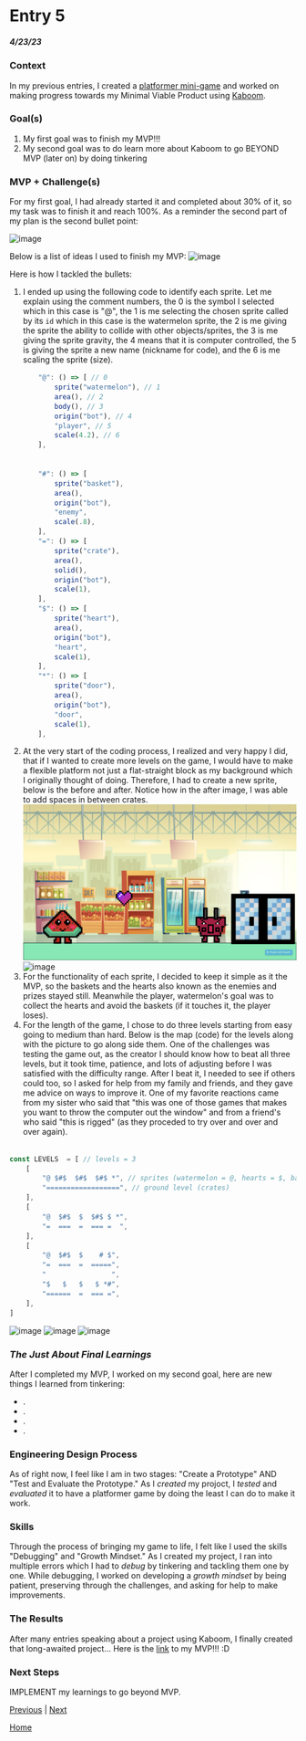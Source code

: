 # Entry 5
##### 4/23/23

### Context
In my previous entries, I created a [platformer mini-game](https://replit.com/@wendyb8188/Game-Scene-mini-game?v=1) and worked on making progress towards my Minimal Viable Product using [Kaboom](https://kaboomjs.com/). 

### Goal(s)
1) My first goal was to finish my MVP!!!
2) My second goal was to do learn more about Kaboom to go BEYOND MVP (later on) by doing tinkering 

### MVP + Challenge(s)
For my first goal, I had already started it and completed about 30% of it, so my task was to finish it and reach 100%. As a reminder the second part of my plan is the second bullet point:

![image](https://user-images.githubusercontent.com/91750546/235041139-758d5d35-78fa-46cd-ab14-d5a301cc3602.png)

Below is a list of ideas I used to finish my MVP:
![image](https://user-images.githubusercontent.com/91750546/235042090-6ae38eca-cd5b-4857-b1aa-1b21c939c4cc.png)

Here is how I tackled the bullets:
1) I ended up using the following code to identify each sprite. Let me explain using the comment numbers, the 0 is the symbol I selected which in this case is "@", the 1 is me selecting the chosen sprite called by its `id` which in this case is the watermelon sprite, the 2 is me giving the sprite the ability to collide with other objects/sprites, the 3 is me giving the sprite gravity, the 4 means that it is computer controlled, the 5 is giving the sprite a new name (nickname for code), and the 6 is me scaling the sprite (size). 
 ```js
        "@": () => [ // 0
            sprite("watermelon"), // 1
            area(), // 2
            body(), // 3
            origin("bot"), // 4
            "player", // 5
            scale(4.2), // 6
        ],

    
        "#": () => [
            sprite("basket"),
            area(),
            origin("bot"),
            "enemy",
            scale(.8),
        ],
        "=": () => [
            sprite("crate"),
            area(),
            solid(),
            origin("bot"),
            scale(1),
        ],
        "$": () => [
            sprite("heart"),
            area(),
            origin("bot"),
            "heart",
            scale(1),
        ],
        "*": () => [
            sprite("door"),
            area(),
            origin("bot"),
            "door",
            scale(1),
        ],
```
2) At the very start of the coding process, I realized and very happy I did, that if I wanted to create more levels on the game, I would have to make a flexible platform not just a flat-straight block as my background which I originally thought of doing. Therefore, I had to create a new sprite, below is the before and after. Notice how in the after image, I was able to add spaces in between crates. 
![load platformgame1](/images/platformgame1.png)
![image](https://user-images.githubusercontent.com/91750546/235047706-5125bd30-09ad-4583-a862-c202184bd0bc.png)
3) For the functionality of each sprite, I decided to keep it simple as it the MVP, so the baskets and the hearts also known as the enemies and prizes stayed still. Meanwhile the player, watermelon's goal was to collect the hearts and avoid the baskets (if it touches it, the player loses). 
4) For the length of the game, I chose to do three levels starting from easy going to medium than hard. Below is the map (code) for the levels along with the picture to go along side them. One of the challenges was testing the game out, as the creator I should know how to beat all three levels, but it took time, patience, and lots of adjusting before I was satisfied with the difficulty range. After I beat it, I needed to see if others could too, so I asked for help from my family and friends, and they gave me advice on ways to improve it. One of my favorite reactions came from my sister who said that "this was one of those games that makes you want to throw the computer out the window" and from a friend's who said "this is rigged" (as they proceded to try over and over and over again). 
```js

const LEVELS  = [ // levels = 3 
    [
        "@ $#$  $#$  $#$ *", // sprites (watermelon = @, hearts = $, baskets = #)
        "==================", // ground level (crates)
    ],
    [
        "@  $#$  $  $#$ $ *",
        "=  ===  =  === =  ", 
    ],
    [
        "@  $#$  $    # $",
        "=  ===  =  =====",
        "                ",
        "$   $   $   $ *#",
        "======  =  === =",
    ],
]
```
![image](https://user-images.githubusercontent.com/91750546/235047639-e45fe508-0dce-4b99-acf8-a7de81da8826.png)
![image](https://user-images.githubusercontent.com/91750546/235047706-5125bd30-09ad-4583-a862-c202184bd0bc.png)
![image](https://user-images.githubusercontent.com/91750546/235047811-8f058ea9-74b6-4938-964b-ae7ea54e4d2b.png)

### *The Just About Final Learnings*
After I completed my MVP, I worked on my second goal, here are new things I learned from tinkering:
* .
* .
* .
* .

### Engineering Design Process
As of right now, I feel like I am in two stages: "Create a Prototype" AND "Test and Evaluate the Prototype." As I *created* my projoct, I *tested* and *evaluated* it to have a platformer game by doing the least I can do to make it work.

### Skills
Through the process of bringing my game to life, I felt like I used the skills "Debugging" and "Growth Mindset." As I created my project, I ran into multiple errors which I had to *debug* by tinkering and tackling them one by one. While debugging, I worked on developing a *growth mindset* by being patient, preserving through the challenges, and asking for help to make improvements. 

### The Results
After many entries speaking about a project using Kaboom, I finally created that long-awaited project... Here is the [link](https://replit.com/@wendyb8188/FreedomProject?v=1) to my MVP!!! :D 

### Next Steps
IMPLEMENT my learnings to go beyond MVP.

[Previous](entry04.md) | [Next](entry06.md)

[Home](../README.md)
